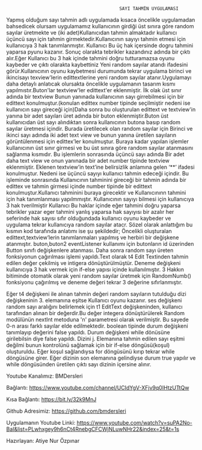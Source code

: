                                               SAYI TAHMİN UYGULAMASI
Yapmış olduğum sayı tahmin adlı uygulamada kısaca öncelikle uygulamadan bahsedicek olursam uygulamamız kullanıcının girdiği üst sınıra göre random sayılar üretmekte ve (iki adet)Kullanıcıdan tahmin almaktadır kullanıcı üçüncü sayı için tahmin girmektedir.Kullanıcının sayıyı tahmin etmesi için kullanıcıya 3 hak tanımlanmıştır. Kullanıcı Bu üç hak içersinde dogru tahmini yaparsa pyunu kazanır. Sonuç olarakta tebrikler kazandınız adında bir çıktı alır.Eğer Kullanıcı bu 3 hak içinde tahmini doğru tutturamazsa oyunu kaybeder ve çıktı olarakta kaybettiniz Yeni random sayılar atandı ifadesini görür.Kullanıcının oyunu kaybetmesi durumunda tekrar uygulama birinci ve ikincisayı texview'lerin edittextlerine yeni random sayılar atanır.Uygulamayı daha detaylı anlatıcak olursakta öncelikle uygulamanın tasarım kısmı yapılmıstır.Buton'lar textview'ler edittext'er eklenmiştir.
İlk olak üst sınır adında bir textview Bunun yanınada kullanıcının sayı girrebilmesi için bir edittext konulmuştur.(konulan edittex number tipinde seçilmiştir nedeni ise kullanıcın sayı gireceği için)Daha sonra bu oluşturulan edittext ve textview'in yanına bir adet sayıları üret adında bir buton eklenmiştir.Buton üst kullanıcıdan üst sayı alındıktan sonra kullanıcının butona basıp random sayılar üretmesi içindir. Burada üretilecek olan random sayılar için Birinci ve ikinci sayı adında  iki adet text view  ve bunun yanına üretilen sayıların görüntülenmesi için edittex’ler konulmuştur. 
Buraya kadar yapılan işlemler kullanıcının üst sınır girmesi ve bu üst sınıra göre random sayılar atanmasını sağlanma kısmıdır. Bu işlemlerin sonrasında üçüncü sayı adında Bir adet daha text view ve onun yanınada bir adet number tipinde textview eklenmiştir. Eklenen textview’in text’ine belirsizlik anlamına gelen ‘**’ ifadesi konulmuştur. Nedeni ise üçüncü sayıyı kullanıcı tahmin edeceği içindir. Bu işleminde sonrasında  Kullanıcının tahminini gireceği bir tahmin adında bir edittex ve tahmin girmesi içinde number tipinde bir edittext konulmuştur.Kullanıcı tahminini buraya girecektir ve Kullanıcınınn tahmini için hak tanımlanması yapılmmıştır. Kullanıcının sayıyı bilmesi için kullanıcıya 3 hak tverilmiştir Kullanıcı Bu haklar içinde eğer tahmini doğru yaparsa tebrikler yazar eger tahmini yanlış yaparsa hak sayıyısı bir azalır her seferinde hak  sayısı sıfır olduğundada kullanıcı oyunu kaybeder ve uygulama tekrar kullanıcıya random sayılar atacr. Sözel olarak anlattığım bu kısmın kod tarafında anlatımı ise şu şekildedir;
Öncelikli oluşturalan edittext,textview’lerin tanımlanmaları yapılmış ve herbiri bir değişkene atanmıştır. buton,buton2 eventListener kullanımı için butonların id üzerinden Button sınıfı değişkenlere atanması. Daha sonra random sayı üreten fonksiyonun çağırılması işlemi yapıldı.Text olarak t4 Edit Textinden tahmin edilen değer çekilmiş ve intigera dönüştürülmüştür. Deneme değişkeni kullanıcıya 3 hak vermek için if-else yapısı içinde kullanılmıştır. 3 Hakkın bitiminde otomatik olarak yeni random sayılar üretmek için RandomNumb() fonksiyonu çağırılmış ve deneme değeri tekrar 3 değerine sıfırlanmıştır.

Eğer t4 değişkeni ile alınan tahmin değeri random sayıların tutulduğu dizi değişkeninin 3. elemanına eşitse Kullanıcı oyunu kazanır. ses değişkeni random sayı aralığını belirlemek için t1 EditText değişkeninden, kullanıcı tarafından alınan bir değerdir.Bu değer integera dönüştürülerek Random modülünün nextInt metoduna 'n' parametresi olarak verilmiştir. Bu sayede 0-n arası farklı sayılar elde edilmektedir. boolean tipinde durum değişkeni tanımlayıp
değerini false yapıldı. Durum değişkeni while dönüsüne girilebilsin diye false yapıldı. Dizini j. Elemanına tahmin edilen sayı eşitmi değilmi bunun kontrolünü sağlamak için bir if-else döngüsü(koşul) oluşturuldu. Eğer koşul sağlandıysa for döngüsünü kırıp tekrar while döngüsüne girer. Eğer dizinin son elemanına gelindiyse durum true yapılır ve while döngüsünden üretilen çıktı sayı dizinin içersine alınır.

Youtube Kanalımız: BMDersleri

Bağlantı: https://www.youtube.com/channel/UCIdYgV-XFjv9q0IHtzUTtQw

Kısa Bağlantı: https://bit.ly/32k9MnJ

Github Adresimiz: https://github.com/bmdersleri

Uygulamanın Youtube Linki:  https://www.youtube.com/watch?v=suPA2No-BaI&list=PLwhxgey9h6nCt4RnebgCFCWjNLuwNHr22&index=25&t=1s

Hazırlayan: Atiye Nur Özpınar




